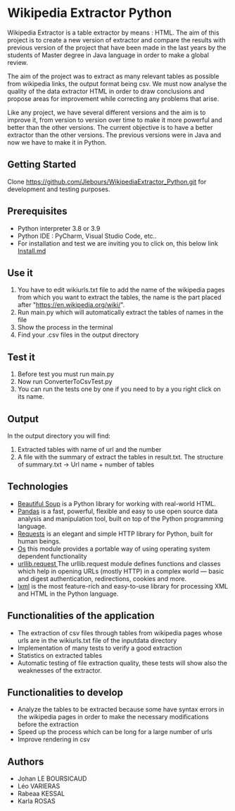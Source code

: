 # Wikipedia Extractor Python

Wikipedia Extractor is a table extractor by means : HTML.
The aim of this project is to create a new version of extractor and compare the results 
with previous version of the project that have been made
in the last years by the students of Master degree in Java language in order to make a global review. 

The aim of the project was to extract as many relevant tables as possible from wikipedia links, the output format being csv.
We must now analyse the quality of the  data extractor HTML in order to
draw conclusions and propose areas for improvement while correcting any problems that arise.

Like any project, we have several different versions and the aim is to improve it,
from version to version over time to make it more powerful and better than the other versions. 
The current objective is to have a better extractor than the other versions.
The previous versions were in Java and now we have to make it in Python.

## Getting Started
Clone https://github.com/Jlebours/WikipediaExtractor_Python.git for development and testing purposes.

## Prerequisites
* Python interpreter 3.8 or 3.9
* Python IDE : PyCharm, Visual Studio Code, etc..
* For installation and test we are inviting you to click on, this below link
[Install.md](https://github.com/Jlebours/WikipediaExtractor_Python/blob/master/INSTALL.md)

## Use it 
1. You have to edit wikiurls.txt file to add the name of the wikipedia pages from which you want to extract the tables,
the name is the part placed after "https://en.wikipedia.org/wiki/".
2. Run main.py which will automatically extract the tables of names in the file
3. Show the process in the terminal
4. Find your .csv files in the output directory

## Test it 
1. Before test you must run main.py
2. Now run ConverterToCsvTest.py
3. You can run the tests one by one if you need to by a you right click on its name.

## Output
In the output directory you will find:
1. Extracted tables with name of url and the number
2. A file with the summary of extract the tables in result.txt. 
    The structure of summary.txt -> Url name + number of tables  

## Technologies
* [Beautiful Soup](https://www.crummy.com/software/BeautifulSoup/) is a Python library for working with real-world HTML.
* [Pandas](https://pandas.pydata.org/) is a fast, powerful, flexible and easy to use open source data analysis and manipulation tool,
built on top of the Python programming language.
* [Requests](https://requests.readthedocs.io/en/master/) is an elegant and simple HTTP library for Python, built for human beings.
* [Os](https://docs.python.org/3/library/os.html/) this module provides a portable way of using operating system dependent functionality
* [urllib.request ](https://docs.python.org/3/library/urllib.request.html#module-urllib.request) The urllib.request module defines functions and classes which help in opening URLs (mostly HTTP) in a complex world — basic and digest authentication, redirections, cookies and more.
* [lxml](https://lxml.de/3.7/) is the most feature-rich and easy-to-use library for processing XML and HTML in the Python language.

## Functionalities of  the application
* The extraction of csv files through tables from wikipedia pages whose urls are in the wikiurls.txt file of the inputdata directory
* Implementation of many tests to verify a good extraction 
* Statistics on extracted tables
* Automatic testing of file extraction quality, these tests will show also the weaknesses of the extractor.

## Functionalities to develop
* Analyze the tables to be extracted because some have syntax errors in the wikipedia pages in order to make the necessary modifications before the extraction
* Speed up the process which can be long for a large number of urls
* Improve rendering in csv

## Authors
* Johan LE BOURSICAUD
* Léo VARIERAS
* Rabeaa KESSAL
* Karla ROSAS
